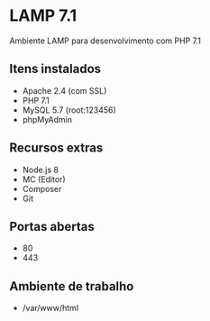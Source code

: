 # LAMP 7.1

Ambiente LAMP para desenvolvimento com PHP 7.1

## Itens instalados

- Apache 2.4 (com SSL)
- PHP 7.1
- MySQL 5.7 (root:123456)
- phpMyAdmin

## Recursos extras

- Node.js 8
- MC (Editor)
- Composer
- Git

## Portas abertas

- 80
- 443

## Ambiente de trabalho

- /var/www/html
